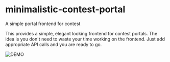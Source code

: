 # minimalistic-contest-portal
A simple portal frontend for contest

This provides a simple, elegant looking frontend for contest portals. The idea is you don't need to waste your time working on the frontend. Just add appropriate API calls and you are ready to go.

![DEMO](http://pinkeshbadjatiya.github.io/minimalistic-contest-portal/)
